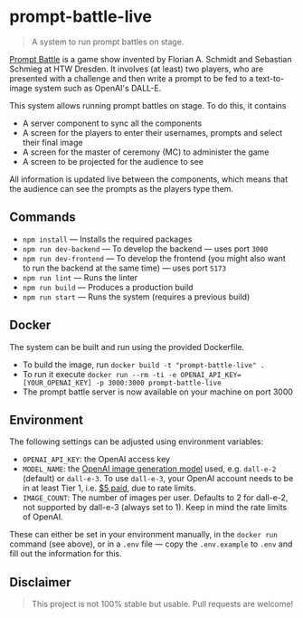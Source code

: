 # prompt-battle-live

> A system to run prompt battles on stage.

[Prompt Battle](https://promptbattle.com) is a game show invented by Florian A. Schmidt and Sebastian Schmieg at HTW Dresden. It involves (at least) two players, who are presented with a challenge and then write a prompt to be fed to a text-to-image system such as OpenAI's DALL-E.

This system allows running prompt battles on stage. To do this, it contains
- A server component to sync all the components
- A screen for the players to enter their usernames, prompts and select their final image
- A screen for the master of ceremony (MC) to administer the game
- A screen to be projected for the audience to see

All information is updated live between the components, which means that the audience can see the prompts as the players type them.

## Commands

- `npm install` — Installs the required packages
- `npm run dev-backend` — To develop the backend — uses port `3000`
- `npm run dev-frontend` — To develop the frontend (you might also want to run the backend at the same time) — uses port `5173`
- `npm run lint` — Runs the linter
- `npm run build` — Produces a production build
- `npm run start` — Runs the system (requires a previous build)

## Docker

The system can be built and run using the provided Dockerfile.
- To build the image, run `docker build -t "prompt-battle-live" .`
- To run it execute `docker run --rm -ti -e OPENAI_API_KEY=[YOUR_OPENAI_KEY] -p 3000:3000 prompt-battle-live`
- The prompt battle server is now available on your machine on port 3000

## Environment

The following settings can be adjusted using environment variables:
- `OPENAI_API_KEY`: the OpenAI access key
- `MODEL_NAME`: the [OpenAI image generation model](https://platform.openai.com/docs/guides/images) used, e.g. `dall-e-2` (default) or `dall-e-3`. To use `dall-e-3`, your OpenAI account needs to be in at least Tier 1, i.e. [$5 paid](https://platform.openai.com/docs/guides/rate-limits?context=tier-free), due to rate limits.
- `IMAGE_COUNT`: The number of images per user. Defaults to 2 for dall-e-2, not supported by dall-e-3 (always set to 1). Keep in mind the rate limits of OpenAI.

These can either be set in your environment manually, in the `docker run` command (see above), or in a `.env` file — copy the `.env.example` to `.env` and fill out the information for this.

## Disclaimer

> This project is not 100% stable but usable. Pull requests are welcome!
